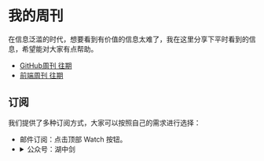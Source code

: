 # 我的周刊

在信息泛滥的时代，想要看到有价值的信息太难了，我在这里分享下平时看到的信息，希望能对大家有点帮助。

- [GitHub周刊 往期](https://github.com/ineo6/weekly/blob/master/docs/github)
- [前端周刊 往期](https://github.com/ineo6/weekly/blob/master/docs/news)

## 订阅

我们提供了多种订阅方式，大家可以按照自己的需求进行选择：

- 邮件订阅：点击顶部 Watch 按钮。
- <details><summary>公众号：湖中剑</summary><p><img src="https://github.com/ineo6/weekly/blob/master/assets/qrcode_for_wechat.jpg?raw=true" alt style="max-width=100%;"></p></details>
